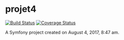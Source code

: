 projet4
=======

[![Build Status](https://travis-ci.org/marc762/projet4.svg?branch=develop)](https://travis-ci.org/marc762/projet4)
[![Coverage Status](https://coveralls.io/repos/github/marc762/projet4/badge.svg?branch=master)](https://coveralls.io/github/marc762/projet4?branch=master)

A Symfony project created on August 4, 2017, 8:47 am.
